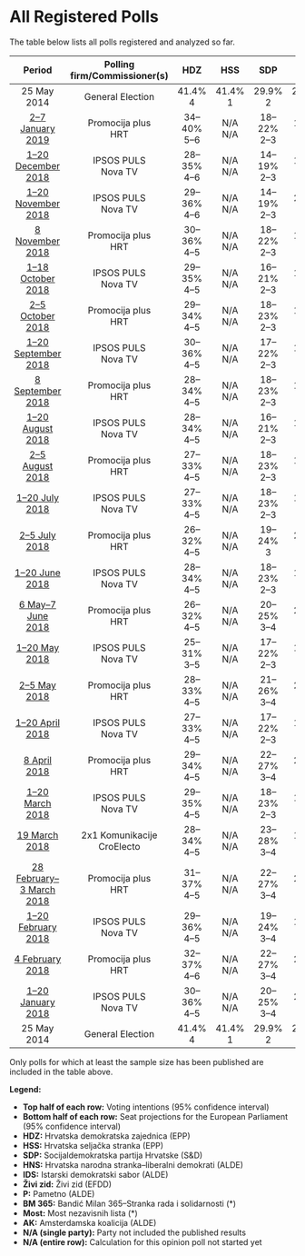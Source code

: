 # All Registered Polls

The table below lists all polls registered and analyzed so far.

| Period     | Polling firm/Commissioner(s) | HDZ | HSS | SDP | HNS | IDS | Živi zid | P | BM 365 | Most | AK |
|:----------:|:----------------------------:|:--:|:--:|:--:|:--:|:--:|:--:|:--:|:--:|:--:|:--:|
| 25 May 2014 | General Election | 41.4% <br> 4 | 41.4% <br> 1 | 29.9% <br> 2 | 29.9% <br> 1 | 29.9% <br> 1 | 0.5% <br> 0 | 0.0% <br> 0 | 0.0% <br> 0 | 0.0% <br> 0 | 0.0% <br> 0 |
| [2–7 January 2019](2019-01-07-Promocijaplus.html) | Promocija plus <br> HRT | 34–40% <br> 5–6 | N/A <br> N/A | 18–22% <br> 2–3 | 1–3% <br> 0 | N/A <br> N/A | 16–20% <br> 2–3 | 1–3% <br> 0 | 1–3% <br> 0 | 7–10% <br> 1 | 3–5% <br> 0 |
| [1–20 December 2018](2018-12-20-IPSOSPULS.html) | IPSOS PULS <br> Nova TV | 28–35% <br> 4–6 | N/A <br> N/A | 14–19% <br> 2–3 | 1–3% <br> 0 | N/A <br> N/A | 14–19% <br> 2–3 | 2–4% <br> 0 | 2–5% <br> 0 | 5–9% <br> 0–1 | 4–8% <br> 0–1 |
| [1–20 November 2018](2018-11-20-IPSOSPULS.html) | IPSOS PULS <br> Nova TV | 29–36% <br> 4–6 | N/A <br> N/A | 14–19% <br> 2–3 | 2–4% <br> 0 | N/A <br> N/A | 12–18% <br> 2 | 2–5% <br> 0 | 3–6% <br> 0 | 5–9% <br> 0–1 | 4–8% <br> 0–1 |
| [8 November 2018](2018-11-08-Promocijaplus.html) | Promocija plus <br> HRT | 30–36% <br> 4–5 | N/A <br> N/A | 18–22% <br> 2–3 | 1–3% <br> 0 | N/A <br> N/A | 12–16% <br> 1–2 | 2–3% <br> 0 | 2–3% <br> 0 | 6–9% <br> 0–1 | 5–7% <br> 0–1 |
| [1–18 October 2018](2018-10-18-IPSOSPULS.html) | IPSOS PULS <br> Nova TV | 29–35% <br> 4–5 | N/A <br> N/A | 16–21% <br> 2–3 | 1–3% <br> 0 | N/A <br> N/A | 12–17% <br> 1–2 | 2–5% <br> 0 | 3–6% <br> 0 | 6–9% <br> 0–1 | 4–7% <br> 0–1 |
| [2–5 October 2018](2018-10-05-Promocijaplus.html) | Promocija plus <br> HRT | 29–34% <br> 4–5 | N/A <br> N/A | 18–23% <br> 2–3 | 1–3% <br> 0 | N/A <br> N/A | 12–16% <br> 1–2 | 2–4% <br> 0 | 2–5% <br> 0 | 6–9% <br> 0–1 | 5–8% <br> 0–1 |
| [1–20 September 2018](2018-09-20-IPSOSPULS.html) | IPSOS PULS <br> Nova TV | 30–36% <br> 4–5 | N/A <br> N/A | 17–22% <br> 2–3 | 1–2% <br> 0 | N/A <br> N/A | 12–17% <br> 1–2 | 2–5% <br> 0 | 3–5% <br> 0 | 8–11% <br> 1 | 5–8% <br> 0–1 |
| [8 September 2018](2018-09-08-Promocijaplus.html) | Promocija plus <br> HRT | 28–34% <br> 4–5 | N/A <br> N/A | 18–23% <br> 2–3 | 1–3% <br> 0 | N/A <br> N/A | 13–17% <br> 2 | 2–4% <br> 0 | 3–5% <br> 0 | 6–9% <br> 1 | 4–7% <br> 0–1 |
| [1–20 August 2018](2018-08-20-IPSOSPULS.html) | IPSOS PULS <br> Nova TV | 28–34% <br> 4–5 | N/A <br> N/A | 16–21% <br> 2–3 | 1–2% <br> 0 | N/A <br> N/A | 12–17% <br> 1–2 | 2–5% <br> 0 | 3–6% <br> 0 | 6–10% <br> 0–1 | 6–9% <br> 0–1 |
| [2–5 August 2018](2018-08-05-Promocijaplus.html) | Promocija plus <br> HRT | 27–33% <br> 4–5 | N/A <br> N/A | 18–23% <br> 2–3 | 1–3% <br> 0 | N/A <br> N/A | 13–17% <br> 2 | 2–4% <br> 0 | 3–5% <br> 0 | 7–10% <br> 1 | 4–6% <br> 0–1 |
| [1–20 July 2018](2018-07-20-IPSOSPULS.html) | IPSOS PULS <br> Nova TV | 27–33% <br> 4–5 | N/A <br> N/A | 18–23% <br> 2–3 | 1–2% <br> 0 | N/A <br> N/A | 11–16% <br> 1–2 | 2–5% <br> 0 | 3–6% <br> 0 | 7–11% <br> 1 | 5–8% <br> 0–1 |
| [2–5 July 2018](2018-07-05-Promocijaplus.html) | Promocija plus <br> HRT | 26–32% <br> 4–5 | N/A <br> N/A | 19–24% <br> 3 | 2–3% <br> 0 | N/A <br> N/A | 13–18% <br> 2 | 2–4% <br> 0 | 2–4% <br> 0 | 7–10% <br> 1 | 3–6% <br> 0 |
| [1–20 June 2018](2018-06-20-IPSOSPULS.html) | IPSOS PULS <br> Nova TV | 28–34% <br> 4–5 | N/A <br> N/A | 18–23% <br> 2–3 | 1–3% <br> 0 | N/A <br> N/A | 13–18% <br> 2 | 2–5% <br> 0 | 2–5% <br> 0 | 7–11% <br> 1 | 4–7% <br> 0–1 |
| [6 May–7 June 2018](2018-06-07-Promocijaplus.html) | Promocija plus <br> HRT | 26–32% <br> 4–5 | N/A <br> N/A | 20–25% <br> 3–4 | 2–3% <br> 0 | N/A <br> N/A | 13–17% <br> 2 | 1–3% <br> 0 | 2–3% <br> 0 | 8–11% <br> 1 | 4–7% <br> 0–1 |
| [1–20 May 2018](2018-05-20-IPSOSPULS.html) | IPSOS PULS <br> Nova TV | 25–31% <br> 3–5 | N/A <br> N/A | 17–22% <br> 2–3 | 1–2% <br> 0 | N/A <br> N/A | 13–18% <br> 2 | 3–5% <br> 0 | 3–5% <br> 0 | 6–10% <br> 1 | 5–8% <br> 0–1 |
| [2–5 May 2018](2018-05-05-Promocijaplus.html) | Promocija plus <br> HRT | 28–33% <br> 4–5 | N/A <br> N/A | 21–26% <br> 3–4 | 2–4% <br> 0 | N/A <br> N/A | 13–17% <br> 2 | 1–3% <br> 0 | 2–4% <br> 0 | 7–10% <br> 1 | 4–6% <br> 0–1 |
| [1–20 April 2018](2018-04-20-IPSOSPULS.html) | IPSOS PULS <br> Nova TV | 27–33% <br> 4–5 | N/A <br> N/A | 17–22% <br> 2–3 | 1–2% <br> 0 | N/A <br> N/A | 13–18% <br> 2 | 2–5% <br> 0 | 2–5% <br> 0 | 6–10% <br> 0–1 | 6–10% <br> 0–1 |
| [8 April 2018](2018-04-08-Promocijaplus.html) | Promocija plus <br> HRT | 29–34% <br> 4–5 | N/A <br> N/A | 22–27% <br> 3–4 | 2–3% <br> 0 | N/A <br> N/A | 11–15% <br> 1–2 | 1–3% <br> 0 | 2–3% <br> 0 | 8–11% <br> 1 | 3–6% <br> 0 |
| [1–20 March 2018](2018-03-20-IPSOSPULS.html) | IPSOS PULS <br> Nova TV | 29–35% <br> 4–5 | N/A <br> N/A | 18–23% <br> 2–3 | 1–3% <br> 0 | N/A <br> N/A | 12–16% <br> 1–2 | 2–5% <br> 0 | 3–6% <br> 0 | 6–9% <br> 0–1 | 4–8% <br> 0–1 |
| [19 March 2018](2018-03-19-2x1Komunikacije.html) | 2x1 Komunikacije <br> CroElecto | 28–34% <br> 4–5 | N/A <br> N/A | 23–28% <br> 3–4 | 1–2% <br> 0 | N/A <br> N/A | 11–15% <br> 1–2 | N/A <br> N/A | 1–2% <br> 0 | 7–11% <br> 1 | 1–3% <br> 0 |
| [28 February–3 March 2018](2018-03-03-Promocijaplus.html) | Promocija plus <br> HRT | 31–37% <br> 4–5 | N/A <br> N/A | 22–27% <br> 3–4 | 2–3% <br> 0 | N/A <br> N/A | 11–15% <br> 1–2 | 1–3% <br> 0 | 2–4% <br> 0 | 7–10% <br> 1 | 4–6% <br> 0 |
| [1–20 February 2018](2018-02-20-IPSOSPULS.html) | IPSOS PULS <br> Nova TV | 29–36% <br> 4–5 | N/A <br> N/A | 19–24% <br> 3–4 | 1–3% <br> 0 | N/A <br> N/A | 11–16% <br> 1–2 | 3–5% <br> 0 | 2–5% <br> 0 | 6–9% <br> 0–1 | 4–7% <br> 0–1 |
| [4 February 2018](2018-02-04-Promocijaplus.html) | Promocija plus <br> HRT | 32–37% <br> 4–6 | N/A <br> N/A | 22–27% <br> 3–4 | 2–3% <br> 0 | N/A <br> N/A | 12–16% <br> 1–2 | 1–2% <br> 0 | 2–4% <br> 0 | 6–9% <br> 0–1 | 4–6% <br> 0 |
| [1–20 January 2018](2018-01-20-IPSOSPULS.html) | IPSOS PULS <br> Nova TV | 30–36% <br> 4–5 | N/A <br> N/A | 20–25% <br> 3–4 | 2–4% <br> 0 | N/A <br> N/A | 12–17% <br> 1–2 | 2–4% <br> 0 | 3–5% <br> 0 | 6–9% <br> 0–1 | 4–7% <br> 0–1 |
| 25 May 2014 | General Election | 41.4% <br> 4 | 41.4% <br> 1 | 29.9% <br> 2 | 29.9% <br> 1 | 29.9% <br> 1 | 0.5% <br> 0 | 0.0% <br> 0 | 0.0% <br> 0 | 0.0% <br> 0 | 0.0% <br> 0 |

Only polls for which at least the sample size has been published are included in the table above.

**Legend:**
+ **Top half of each row:** Voting intentions (95% confidence interval)
+ **Bottom half of each row:** Seat projections for the European Parliament (95% confidence interval)
+ **HDZ:** Hrvatska demokratska zajednica (EPP)
+ **HSS:** Hrvatska seljačka stranka (EPP)
+ **SDP:** Socijaldemokratska partija Hrvatske (S&D)
+ **HNS:** Hrvatska narodna stranka–liberalni demokrati (ALDE)
+ **IDS:** Istarski demokratski sabor (ALDE)
+ **Živi zid:** Živi zid (EFDD)
+ **P:** Pametno (ALDE)
+ **BM 365:** Bandić Milan 365–Stranka rada i solidarnosti (*)
+ **Most:** Most nezavisnih lista (*)
+ **AK:** Amsterdamska koalicija (ALDE)
+ **N/A (single party):** Party not included the published results
+ **N/A (entire row):** Calculation for this opinion poll not started yet

